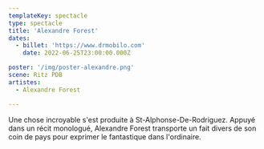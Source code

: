 ```yaml
---
templateKey: spectacle
type: spectacle
title: 'Alexandre Forest'
dates: 
  - billet: 'https://www.drmobilo.com'
    date: 2022-06-25T23:00:00.000Z

poster: '/img/poster-alexandre.png'
scene: Ritz PDB
artistes:
  - Alexandre Forest

---
```

Une chose incroyable s'est produite à St-Alphonse-De-Rodriguez. Appuyé dans un récit monologué, Alexandre Forest transporte un fait divers de son coin de pays pour exprimer le fantastique dans l'ordinaire. 

